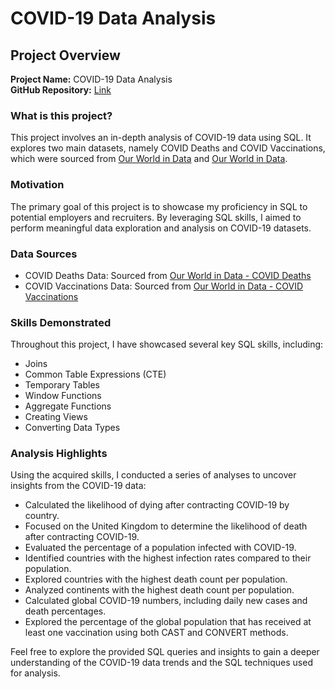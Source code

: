 # COVID-19 Data Analysis

## Project Overview

**Project Name:** COVID-19 Data Analysis  
**GitHub Repository:** [Link](https://github.com/YourUsername/COVID-19-Data-Analysis)

### What is this project?

This project involves an in-depth analysis of COVID-19 data using SQL. It explores two main datasets, namely COVID Deaths and COVID Vaccinations, which were sourced from [Our World in Data](https://ourworldindata.org/covid-deaths) and [Our World in Data](https://ourworldindata.org/covid-vaccinations). 

### Motivation

The primary goal of this project is to showcase my proficiency in SQL to potential employers and recruiters. By leveraging SQL skills, I aimed to perform meaningful data exploration and analysis on COVID-19 datasets. 

### Data Sources

- COVID Deaths Data: Sourced from [Our World in Data - COVID Deaths](https://ourworldindata.org/covid-deaths)
- COVID Vaccinations Data: Sourced from [Our World in Data - COVID Vaccinations](https://ourworldindata.org/covid-vaccinations)

### Skills Demonstrated

Throughout this project, I have showcased several key SQL skills, including:

- Joins
- Common Table Expressions (CTE)
- Temporary Tables
- Window Functions
- Aggregate Functions
- Creating Views
- Converting Data Types

### Analysis Highlights

Using the acquired skills, I conducted a series of analyses to uncover insights from the COVID-19 data:

- Calculated the likelihood of dying after contracting COVID-19 by country.
- Focused on the United Kingdom to determine the likelihood of death after contracting COVID-19.
- Evaluated the percentage of a population infected with COVID-19.
- Identified countries with the highest infection rates compared to their population.
- Explored countries with the highest death count per population.
- Analyzed continents with the highest death count per population.
- Calculated global COVID-19 numbers, including daily new cases and death percentages.
- Explored the percentage of the global population that has received at least one vaccination using both CAST and CONVERT methods.

Feel free to explore the provided SQL queries and insights to gain a deeper understanding of the COVID-19 data trends and the SQL techniques used for analysis.
